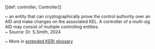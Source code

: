 [[def: controller, Controller]]

~ an entity that can cryptographically prove the control authority over an AID and make changes on the associated KEL. A controller of a multi-sig AID may consist of multiple controlling entities.  
~ Source: Dr. S.Smith, 2024

~ More in <a href="https://weboftrust.github.io/WOT-terms/docs/glossary/controller">extended KERI glossary</a>
